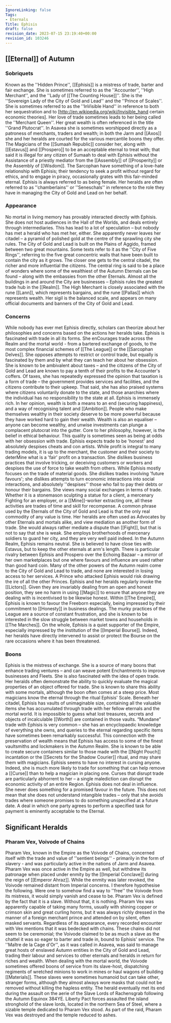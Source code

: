 ```yaml
---
IgnoreLinking: false
Tags:
- Eternals
Title: Ephisis
draft: false
revision_date: 2023-07-15 23:19:40+00:00
revision_id: 103246
---
```


## [[Eternal]] of Autumn
### Sobriquets
Known as the ''Hidden Prince'', [[Ephisis]] is a mistress of trade, barter and fair exchange.
She is sometimes referred to as the ''Accounter'', ''High Merchant'', and the ''Lady of [[The Counting House]]''. She is the ''Sovereign Lady of the City of Gold and Lead'' and the ''Prince of Scales''. She is sometimes referred to as the ''InVisible Hand'' in reference to both her sequestration and to [http://en.wikipedia.org/wiki/Invisible_hand certain economic theories]. Her love of trade sometimes leads to her being called the ''Merchant Queen''. Her great wealth is often referenced in the title ''Grand Plutocrat''.
In Asavea she is sometimes worshipped directly as a patroness of merchants, traders and wealth; in both the Jarm and [[Axos]] she and her heralds are courted for the various mercantile boons they offer. The Magicians of the [[Sumaah Republic]] consider her, along with [[Estavus]] and [[Prospero]] to be an acceptable eternal to treat with; that said it is illegal for any citizen of Sumaah to deal with Ephisis without the Assistance of a priestly mediator from the [[Assembly]] of [[Prosperity]] or the Assembly of [[Wisdom]].
The Sarcophan have something of a love-hate relationship with Ephisis; their tendency to seek a profit without regard for ethics, and to engage in piracy, occasionally grates with this fair-minded eternal.
Ephisis is always referred to as being female.
Her heralds are often referred to as ''chamberlains'' or ''Seneschals'' in reference to the role they have in managing the City of Gold and Lead on her behalf.
### Appearance
No mortal in living memory has provably interacted directly with Ephisis. She does not host audiences in the Hall of the Worlds, and deals entirely through intermediaries. This has lead to a lot of speculation – but nobody has met a herald who has met her, either. She apparently never leaves her citadel – a pyramid of polished gold at the centre of the sprawling city she rules.
The City of Gold and Lead is built on the Plains of Aggido, framed between two great mountains. Some texts refer to it as the ''City of Five Rings'', referring to the five great concentric walls that have been built to contain the city as it grows. The closer one gets to the central citadel, the richer and more influential the citizens. The central ring is said to be a place of wonders where some of the wealthiest of the Autumn Eternals can be found – along with the embassies from the other Eternals. Almost all the buildings in and around the City are businesses – Ephisis rules the greatest trade hub in the [[Realm]].
The High Merchant is closely associated with the rune [[Lann]], which represents bargains, and the rune [[Pallas]] which represents wealth. Her sigil is the balanced scale, and appears on many official documents and banners of the City of Gold and Lead.
### Concerns
While nobody has ever met Ephisis directly, scholars can theorize about her philosophies and concerns based on the actions her heralds take.
Ephisis is fascinated with trade in all its forms. She enCourages trade across the Realm and the mortal world - from a bartered exchange of goods, to the most complex financial schemes of [[The League]] or the [[Sarcophan Delves]].
She opposes attempts to restrict or control trade, but equally is fascinated by them and by what they can teach her about her obsession. She is known to be ambivalent about taxes – and the citizens of the City of Gold and Lead are known to pay a tenth of their profits to the Accounter's coffers. Of taxes, she has repeatedly expressed the opinion that taxation is a form of trade – the government provides services and facilities, and the citizens contribute to their upkeep. That said, she has also praised systems where citizens voluntarily donate to the state, and those anarchies where the individual has no responsibility to the state at all.
Ephisis is immensely rich. In her opinion, wealth is both a means to an end (securing happiness), and a way of recognising talent and [[Ambition]]. People who make themselves wealthy in their society deserve to be more powerful because they have worked hard to gain their wealth. Wealth is also an equaliser – anyone can become wealthy, and unwise investments can plunge a complacent plutocrat into the gutter.
Core to her philosophy, however, is the belief in ethical behaviour. This quality is sometimes seen as being at odds with her obsession with trade. Ephisis expects trade to be 'honest' and absolutely despises cheats and con artists. While profit is integral to many trading models, it is up to the merchant, the customer and their society to deterMine what is a 'fair' profit on a transaction. She dislikes business practices that involve tricking, or deceiving customers or workers and despises the use of force to take wealth from others.
While Ephisis mostly focuses on the trade of material goods. She dislikes trades involving 'future favours'; she dislikes attempts to turn economic interactions into social interactions, and absolutely ''despises'' those who fail to pay their debts or honour their bargains. She views many social exchanges in terms of trade. Whether it is a stonemason sculpting a statue for a client, a mercenary Fighting for an employer, or a [[Mine]]-worker extracting ore, all these activities are trades of time and skill for recompense. A common phrase used by the Eternals of the City of Gold and Lead is that the only real commodity of any value is time.
Her heralds are often used as Advocates by other Eternals and mortals alike, and view mediation as another form of trade. She would always rather mediate a dispute than [[Fight]], but that is not to say that she is weak. She employs brotherhoods of mercenary soldiers to guard her city, and they are very well paid indeed.
In the Autumn Realm, Ephisis remains neutral. She is believed to have close ties with Estavus, but to keep the other eternals at arm's length. There is particular rivalry between Ephisis and Prospero over the Echoing Bazaar – a mirror of her own marketplaces but one where favours and influence are used rather than good hard coin. Many of the other powers of the Autumn realm come to the City of Gold and Lead to trade, and none are interested in losing access to her services. A Prince who attacked Ephisis would risk drawing the ire of all the other Princes.
Ephisis and her heralds regularly invoke the [[Lictors]]. Given they are invariably dealing from an open and honest position, they see no harm in using [[Magic]] to ensure that anyone they are dealing with is incentivised to be likewise honest.
Within [[The Empire]], Ephisis is known to favour the Freeborn especially, being impressed by their commitment to [[Honesty]] in business dealings. The murky practices of the League are a source of constant frustration, and she is known to be interested in the slow struggle between market towns and households in [[The Marches]]. On the whole, Ephisis is a quiet supporter of the Empire, especially impressed by the institution of the [[Imperial Bourse]]. Indeed, her heralds have directly intervened to assist or protect the Bourse on the rare occasions where it has been threatened.
### Boons
Ephisis is the mistress of exchange. She is a source of many boons that enhance trading ventures – and can weave potent Enchantments to improve businesses and Fleets.
She is also fascinated with the idea of open trade. Her heralds often demonstrate the ability to quickly evaluate the magical properties of an object offered for trade. She is known to share this ability with some mortals, although the boon often comes at a steep price.
Most magicians know the eternal through the ritual Ephisis' Scale. Beneath her citadel, Ephisis has vaults of unimaginable size, containing all the valuable items she has accumulated through trade with her fellow eternals and the mortal world. It is impossible to guess what lost treasures, secrets and objects of incalculable [[Worth]] are contained in those vaults. “Mundane” trade with Ephisis is very common – she has an encyclopaedic knowledge of everything she owns, and queries to the eternal regarding specific items have sometimes been remarkably successful.
This connection with the preservation of wealth means that Ephisis has access to some of the finest vaultsmiths and lockmakers in the Autumn Realm. She is known to be able to create secure containers similar to those made with the [[Night Pouch]] incantation or the [[Secrets for the Shadow Courier]] ritual, and may share them with magicians.
Ephisis seems to have no interest in cursing anyone. Indeed, she is much more likely to trade for something that can help remove a [[Curse]] than to help a magician in placing one. Curses that disrupt trade are particularly abhorrent to her – a single malediction can disrupt the economic activity of an entire Region.
Ephisis does not deal in influence. She never does something for a promised favour in the future. This does not mean that she does not understand intangible trades – only that she avoids trades where someone promises to do something unspecified at a future date. A deal in which one party agrees to perform a specified task for payment is eminently acceptable to the Eternal.
## Significant Heralds
### Pharam Vex, Voivode of Chains
Pharam Vex, known in the Empire as the Voivode of Chains, concerned itself with the trade and value of ''sentient beings'' - primarily in the form of slavery - and was particularly active in the nations of Jarm and Asavea. Pharam Vex was once active in the Empire as well, but withdrew its patronage when placed under enmity by the [[Imperial Conclave]] during the reign of [[Emperor Ahraz]]. While the enmity was later revoked, the Voivode remained distant from Imperial concerns.
I therefore hypothesise the following. Were one to somehow find a way to ''free'' the Voivode from its mistress, it would simply vanish and cease to be. Pharam Vex is defined by the fact that it is a slave. Without that, it is nothing.
Pharam Vex was apparently capable of taking many forms, usually with shining copper or crimson skin and great curling horns, but it was always richly dressed in the manner of a foreign merchant prince and attended on by silent, often masked servants. Regardless of its appearance, every recorded encounter with Vex mentions that it was bedecked with chains. These chains did not seem to be ceremonial; the Voivode claimed to be as much a slave as the chattel it was so eager to barter and trade in, bound to Ephisis' service.
The ''Maître de la Cage d'Or'', as it was called in Asavea, was said to manage great hosts of enslaved Autumn entities in the City of Gold and Lead, trading their labour and services to other eternals and heralds in return for riches and wealth. When dealing with the mortal world, the Voivode sometimes offered boons of service from its slave-host, dispatching regiments of wretched minions to work in mines or haul wagons of building [[Materials]]. These slaves were sometimes humanoid but can take other, stranger forms, although they almost always wore masks that could not be removed without killing the hapless entity.
The herald eventually met its end during the assault on the aerie of the Slave Lords of Rachensgrab following the Autumn Equinox 384YE. Liberty Pact forces assaulted the island stronghold of the slave lords, located in the northern Sea of Steel, where a sizable temple dedicated to Pharam Vex stood. As part of the raid, Pharam Vex was destroyed and the temple reduced to ashes.